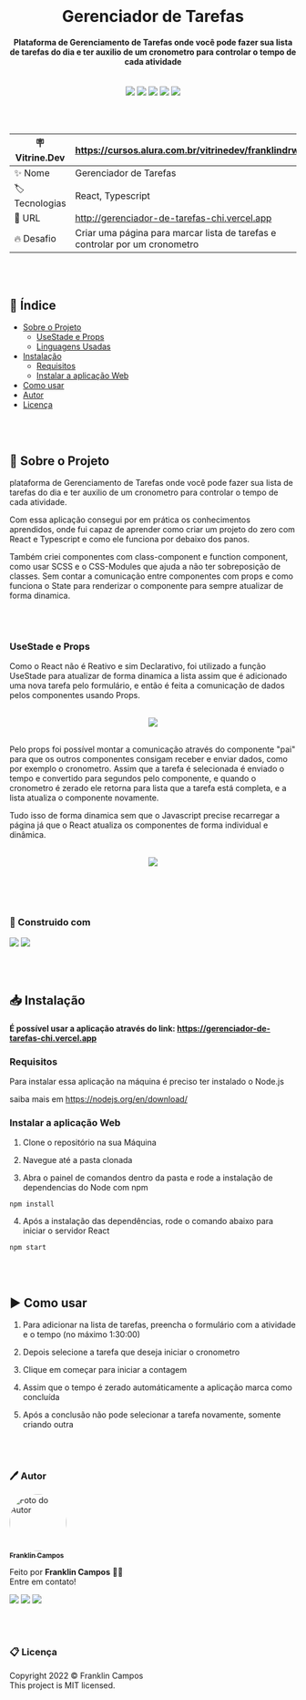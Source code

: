 <br />
<h1 align="center"> Gerenciador de Tarefas </h1>
<h4 align="center">Plataforma de Gerenciamento de Tarefas onde você pode fazer sua lista de tarefas do dia e ter auxilio de um cronometro para controlar o tempo de cada atividade</h4>
<br />

<div id="statusProject" align="center">
<img src="https://img.shields.io/github/license/franklindrw/gerenciador-de-tarefas.svg?style=for-the-badge" />
<img src="https://img.shields.io/github/stars/franklindrw/gerenciador-de-tarefas.svg?style=for-the-badge" />
<img src="https://img.shields.io/github/forks/franklindrw/gerenciador-de-tarefas.svg?style=for-the-badge" />
<img src="https://img.shields.io/github/issues/franklindrw/gerenciador-de-tarefas.svg?style=for-the-badge" />
<img src="http://img.shields.io/static/v1?label=STATUS&message=CONCLUIDO&color=green&style=for-the-badge"/>
</div>

<br /><br />

| :placard: Vitrine.Dev | https://cursos.alura.com.br/vitrinedev/franklindrw |
| -------------  | --- |
| :sparkles: Nome        |  Gerenciador de Tarefas
| :label: Tecnologias | React, Typescript
| :rocket: URL         | http://gerenciador-de-tarefas-chi.vercel.app
| :fire: Desafio     | Criar uma página para marcar lista de tarefas e controlar por um cronometro

<br /><br />

## 🧭 Índice
* [Sobre o Projeto](#-sobre-o-projeto)
  * [UseStade e Props](#usestade-e-props)
  * [Linguagens Usadas](#-construido-com)
* [Instalação](#-instalação)
  * [Requisitos](#requisitos)
  * [Instalar a aplicação Web](#instalar-a-aplicação-web)
* [Como usar](%EF%B8%8F-como-usar)
* [Autor](#-autor)
* [Licença](#-licença)

<br /><br />

## 🔎 Sobre o Projeto

plataforma de Gerenciamento de Tarefas onde você pode fazer sua lista de tarefas do dia e ter auxilio de um cronometro para controlar o tempo de cada atividade.

Com essa aplicação consegui por em prática os conhecimentos aprendidos, onde fui capaz de aprender como criar um projeto do zero com React e Typescript e como ele funciona por debaixo dos panos.

Também criei componentes com class-component e function component, como usar SCSS e o CSS-Modules que ajuda a não ter sobreposição de classes. Sem contar a comunicação entre componentes com props e como funciona o State para renderizar o componente para sempre atualizar de forma dinamica.

<br /><br />

### UseStade e Props

Como o React não é Reativo e sim Declarativo, foi utilizado a função UseStade para atualizar de forma dinamica a lista assim que é adicionado uma nova tarefa pelo formulário, e então é feita a comunicação de dados pelos componentes usando Props.

<br />
<div align="center" width="600px">
<img src="https://user-images.githubusercontent.com/81038899/159989735-ea53c548-58c0-474a-a05c-aa323e4c8ba0.gif" />
</div>
<br />

Pelo props foi possível montar a comunicação através do componente "pai" para que os outros componentes consigam receber e enviar dados, como por exemplo o cronometro. Assim que a tarefa é selecionada é enviado o tempo e convertido para segundos pelo componente, e quando o cronometro é zerado ele retorna para lista que a tarefa está completa, e a lista atualiza o componente novamente.  

Tudo isso de forma dinamica sem que o Javascript precise recarregar a página já que o React atualiza os componentes de forma individual e dinâmica.

<br />
<div align="center" width="600px">
<img src="https://user-images.githubusercontent.com/81038899/159991101-ed41fd06-0312-4c28-aafa-399c03a7df33.gif#vitrinedev" />
</div>
<br />


<br /><br />

### 🔨 Construido com
<div id="statusProject" align="left">
 <img src="https://img.shields.io/badge/React-20232A?style=for-the-badge&logo=react&logoColor=61DAFB" />
 <img src="https://img.shields.io/badge/TypeScript-007ACC?style=for-the-badge&logo=typescript&logoColor=white" />
</div>

<br /><br />

## 📥 Instalação
#### É possível usar a aplicação através do link: https://gerenciador-de-tarefas-chi.vercel.app

### Requisitos
Para instalar essa aplicação na máquina é preciso ter instalado o Node.js

saiba mais em https://nodejs.org/en/download/

### Instalar a aplicação Web
1. Clone o repositório na sua Máquina

2. Navegue até a pasta clonada

3. Abra o painel de comandos dentro da pasta e rode a instalação de dependencias do Node com npm
```
npm install
```

4. Após a instalação das dependências, rode o comando abaixo para iniciar o servidor React
```
npm start
```

<br /><br />


## ▶️ Como usar

 1. Para adicionar na lista de tarefas, preencha o formulário com a atividade e o tempo (no máximo 1:30:00)
 
 2. Depois selecione a tarefa que deseja iniciar o cronometro
 
 3. Clique em começar para iniciar a contagem
 
 4. Assim que o tempo é zerado automáticamente a aplicação marca como concluída
 
 5. Após a conclusão não pode selecionar a tarefa novamente, somente criando outra 

<br /><br />

### 🖊 Autor

<a href="https://github.com/franklindrw">
<img style="border-radius: 50%; width: 100px" src="https://github.com/franklindrw.png" alt="Foto do Autor"/>
<br />
<sub><b>Franklin Campos</b></sub>
</a>
</br>
<p>Feito por <strong>Franklin Campos</strong> 👋🏻 </br>
Entre em contato!</p>

<div>
<a href="https://www.linkedin.com/in/franklindrw" target="_blank"><img src="https://img.shields.io/badge/-LinkedIn-%230077B5?style=for-the-badge&logo=linkedin&logoColor=white" target="_blank"></a>
<a href="mailto:franklindrw@gmail.com"><img src="https://img.shields.io/badge/Gmail-D14836?style=for-the-badge&logo=gmail&logoColor=white" target="_blank"></a>
<a href="https://www.instagram.com/franklindrw" target="_blank"><img src="https://img.shields.io/badge/-Instagram-%23E4405F?style=for-the-badge&logo=instagram&logoColor=white" target="_blank"></a>
</div>

<br /><br />

### 📋 Licença

<p> Copyright 2022 © Franklin Campos </br>
This project is MIT licensed.</p>
